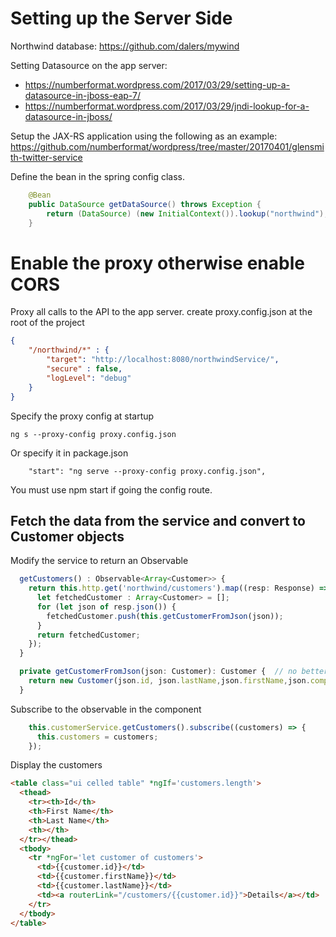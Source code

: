 # Setting up the Server Side

Northwind database:
https://github.com/dalers/mywind

Setting Datasource on the app server:
* https://numberformat.wordpress.com/2017/03/29/setting-up-a-datasource-in-jboss-eap-7/
* https://numberformat.wordpress.com/2017/03/29/jndi-lookup-for-a-datasource-in-jboss/

Setup the JAX-RS application using the following as an example:
https://github.com/numberformat/wordpress/tree/master/20170401/glensmith-twitter-service

Define the bean in the spring config class.
```java
	@Bean
	public DataSource getDataSource() throws Exception {
		return (DataSource) (new InitialContext()).lookup("northwind");
	}
```

# Enable the proxy otherwise enable CORS
Proxy all calls to the API to the app server.
create proxy.config.json at the root of the project
```json
{
    "/northwind/*" : {
        "target": "http://localhost:8080/northwindService/",
        "secure" : false,
        "logLevel": "debug"
    }
}
```

Specify the proxy config at startup
```
ng s --proxy-config proxy.config.json
```
Or specify it in package.json
```
    "start": "ng serve --proxy-config proxy.config.json",
```
You must use npm start if going the config route.


## Fetch the data from the service and convert to Customer objects
Modify the service to return an Observable
```typescript
  getCustomers() : Observable<Array<Customer>> {
    return this.http.get('northwind/customers').map((resp: Response) => {
      let fetchedCustomer : Array<Customer> = [];
      for (let json of resp.json()) {        
        fetchedCustomer.push(this.getCustomerFromJson(json));
      }
      return fetchedCustomer;
    });
  }

  private getCustomerFromJson(json: Customer): Customer {  // no better way...
    return new Customer(json.id, json.lastName,json.firstName,json.company);
  }
```

Subscribe to the observable in the component
```typescript
    this.customerService.getCustomers().subscribe((customers) => {
      this.customers = customers;
    });
```
Display the customers
```html
<table class="ui celled table" *ngIf='customers.length'>
  <thead>
    <tr><th>Id</th>
    <th>First Name</th>
    <th>Last Name</th>
    <th></th>
  </tr></thead>
  <tbody>
    <tr *ngFor='let customer of customers'>
      <td>{{customer.id}}</td>
      <td>{{customer.firstName}}</td>
      <td>{{customer.lastName}}</td>
      <td><a routerLink="/customers/{{customer.id}}">Details</a></td>
    </tr>
  </tbody>
</table>

```